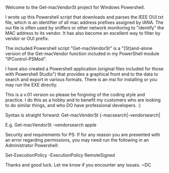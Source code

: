 Welcome to the Get-macVendorSt project for Windows Powershell.

I wrote up this Powershell script that downloads and parses the IEEE OUI.txt file, which is an identifier of all mac address prefixes assigned by IANA. The oui file is often used by sniffers or other network monitoring to "identify" the MAC address to its vendor. It has also become an excellent way to filter by vendor or OUI prefix.

The included Powershell script "Get-macVendorSt" is a "[St]and-alone version of the Get-macVendor function included in my PowerShell module "IPControl-PSMod". 

I have also created a Powershell application (original files included for those with Powershell Studio") that provides a graphical front end to the data to search and export in various formats.  There is an msi for installing or you may run the EXE directly.

This is a v.01 version so please be forgiving of the coding style and practice. I do this as a hobby and to benefit my customers who are looking to do similar things, and who DO have professional developers. :)

Syntax is straight forward: Get-macVendorSt {-macsearch|-vendorsearch|

E.g. Get-macVendorSt -vendorsearch apple

Security and requirements for PS: If for any reason you are presented with an error regarding permissions, you may need run the following in an Administrator Powershell:

Set-ExecutionPolicy -ExecutionPolicy RemoteSigned


Thanks and good luck. Let me know if you encounter any issues.
~DC
